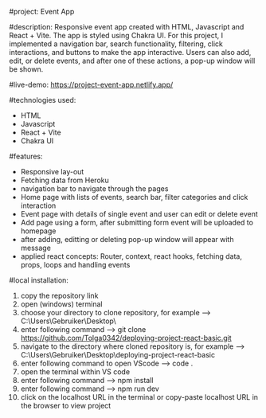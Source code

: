 #project: 
Event App

#description: Responsive event app created with HTML, Javascript and React + Vite. The app is styled using Chakra UI. For this project, I implemented a navigation bar, search functionality, filtering, click interactions, and buttons to make the app interactive. Users can also add, edit, or delete events, and after one of these actions, a pop-up window will be shown. 

#live-demo: https://project-event-app.netlify.app/

#technologies used:
- HTML
- Javascript
- React + Vite
- Chakra UI

#features:
- Responsive lay-out
- Fetching data from Heroku 
- navigation bar to navigate through the pages
- Home page with lists of events, search bar, filter categories and click interaction
- Event page with details of single event and user can edit or delete event
- Add page using a form, after submitting form event will be uploaded to homepage
- after adding, editting or deleting pop-up window will appear with message
- applied react concepts: Router, context, react hooks, fetching data, props, loops and handling events

  

#local installation:
1. copy the repository link
2. open (windows) terminal
3. choose your directory to clone repository, for example --> C:\Users\Gebruiker\Desktop\
4. enter following command -->  git clone https://github.com/Tolga0342/deploying-project-react-basic.git
5. navigate to the directory where cloned repository is, for example --> C:\Users\Gebruiker\Desktop\deploying-project-react-basic
6. enter following command to open VScode --> code .
7. open the terminal within VS code 
8. enter following command --> npm install
9. enter following command --> npm run dev
10. click on the localhost URL in the terminal or copy-paste localhost URL in the browser to view project 
